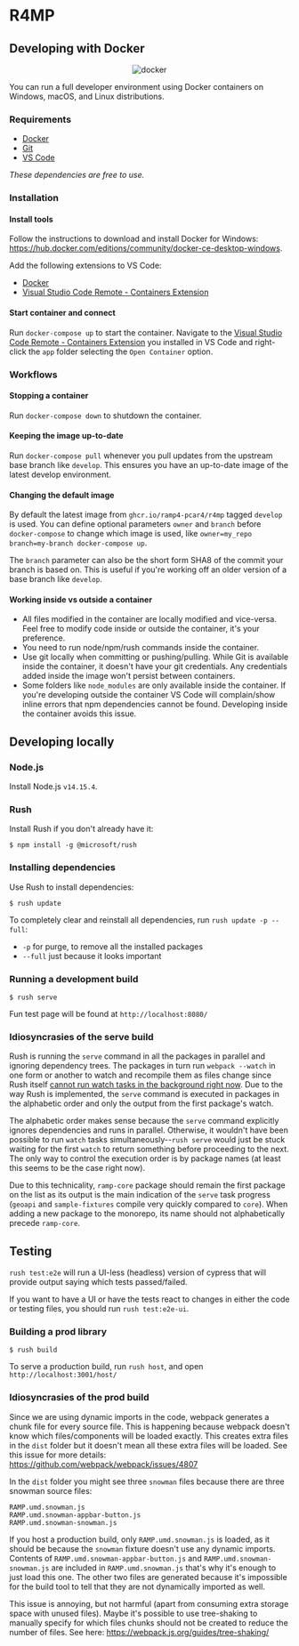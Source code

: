 # R4MP

## Developing with Docker

<p align="center">
    <img src="https://i.imgur.com/SZc8JnH.png" alt="docker" />
</p>

You can run a full developer environment using Docker containers on Windows, macOS, and Linux distributions.

### Requirements

- [Docker](https://hub.docker.com/editions/community/docker-ce-desktop-windows)
- [Git](https://git-scm.com/downloads)
- [VS Code](https://code.visualstudio.com/Download)

*These dependencies are free to use.*


### Installation

#### Install tools

Follow the instructions to download and install Docker for Windows: https://hub.docker.com/editions/community/docker-ce-desktop-windows.

Add the following extensions to VS Code:
- [Docker](https://marketplace.visualstudio.com/items?itemName=ms-azuretools.vscode-docker)
- [Visual Studio Code Remote - Containers Extension](https://marketplace.visualstudio.com/items?itemName=ms-vscode-remote.remote-containers)

#### Start container and connect

Run `docker-compose up` to start the container. Navigate to the [Visual Studio Code Remote - Containers Extension](https://marketplace.visualstudio.com/items?itemName=ms-vscode-remote.remote-containers) you installed in VS Code and right-click the `app` folder selecting the `Open Container` option.

### Workflows

#### Stopping a container

Run `docker-compose down` to shutdown the container.

#### Keeping the image up-to-date

Run `docker-compose pull` whenever you pull updates from the upstream base branch like `develop`. This ensures you have an up-to-date image of the latest develop environment.

#### Changing the default image

By default the latest image from `ghcr.io/ramp4-pcar4/r4mp` tagged `develop` is used. You can define optional parameters `owner` and `branch` before `docker-compose` to change which image is used, like `owner=my_repo branch=my-branch docker-compose up`.

The `branch` parameter can also be the short form SHA8 of the commit your branch is based on. This is useful if you're working off an older version of a base branch like `develop`.

#### Working inside vs outside a container

- All files modified in the container are locally modified and vice-versa. Feel free to modify code inside or outside the container, it's your preference.
- You need to run node/npm/rush commands inside the container.
- Use git locally when committing or pushing/pulling. While Git is available inside the container, it doesn't have your git credentials. Any credentials added inside the image won't persist between containers.
- Some folders like `node_modules` are only available inside the container. If you're developing outside the container VS Code will complain/show inline errors that npm dependencies cannot be found. Developing inside the container avoids this issue.

## Developing locally

### Node.js

Install Node.js `v14.15.4`.

### Rush

Install Rush if you don't already have it:

```
$ npm install -g @microsoft/rush
```

### Installing dependencies

Use Rush to install dependencies:

```
$ rush update
```

To completely clear and reinstall all dependencies, run `rush update -p --full`:

-   `-p` for purge, to remove all the installed packages
-   `--full` just because it looks important

### Running a development build

```
$ rush serve
```

Fun test page will be found at `http://localhost:8080/`

### Idiosyncrasies of the serve build

Rush is running the `serve` command in all the packages in parallel and ignoring dependency trees. The packages in turn run `webpack --watch` in one form or another to watch and recompile them as files change since Rush itself [cannot run watch tasks in the background right now](https://github.com/microsoft/rushstack/issues/1151). Due to the way Rush is implemented, the `serve` command is executed in packages in the alphabetic order and only the output from the first package's watch.

The alphabetic order makes sense because the `serve` command explicitly ignores dependencies and runs in parallel. Otherwise, it wouldn't have been possible to run `watch` tasks simultaneously--`rush serve` would just be stuck waiting for the first `watch` to return something before proceeding to the next. The only way to control the execution order is by package names (at least this seems to be the case right now).

Due to this technicality, `ramp-core` package should remain the first package on the list as its output is the main indication of the `serve` task progress (`geoapi` and `sample-fixtures` compile very quickly compared to `core`). When adding a new package to the monorepo, its name should not alphabetically precede `ramp-core`.

## Testing

`rush test:e2e` will run a UI-less (headless) version of cypress that will provide output saying which tests passed/failed.

If you want to have a UI or have the tests react to changes in either the code or testing files, you should run `rush test:e2e-ui`.

### Building a prod library

```
$ rush build
```

To serve a production build, run `rush host`, and open `http://localhost:3001/host/`

### Idiosyncrasies of the prod build

Since we are using dynamic imports in the code, webpack generates a chunk file for every source file. This is happening because webpack doesn't know which files/components will be loaded exactly. This creates extra files in the `dist` folder but it doesn't mean all these extra files will be loaded. See this issue for more details: https://github.com/webpack/webpack/issues/4807

In the `dist` folder you might see three `snowman` files because there are three snowman source files:

```
RAMP.umd.snowman.js
RAMP.umd.snowman-appbar-button.js
RAMP.umd.snowman-snowman.js
```

If you host a production build, only `RAMP.umd.snowman.js` is loaded, as it should be because the `snowman` fixture doesn't use any dynamic imports. Contents of `RAMP.umd.snowman-appbar-button.js` and `RAMP.umd.snowman-snowman.js` are included in `RAMP.umd.snowman.js` that's why it's enough to just load this one. The other two files are generated because it's impossible for the build tool to tell that they are not dynamically imported as well.

This issue is annoying, but not harmful (apart from consuming extra storage space with unused files). Maybe it's possible to use tree-shaking to manually specify for which files chunks should not be created to reduce the number of files. See here: https://webpack.js.org/guides/tree-shaking/
